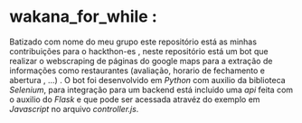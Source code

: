 # wakana_for_while :
Batizado com nome do meu grupo este repositório está as minhas contribuições para o hackthon-es , neste repositório está um bot que realizar o webscraping de 
páginas do google maps para a extração de informações como restaurantes (avaliação, horario de fechamento e abertura , ...) .
O bot foi desenvolvido em *Python* com auxilio da biblioteca *Selenium*, para integração para um backend está incluido uma *api*
feita com o auxilio do *Flask* e que pode ser acessada atravéz do exemplo em *Javascript* no arquivo *controller.js*.
